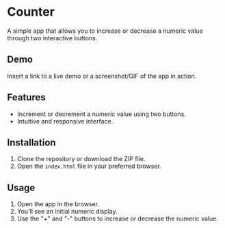# Counter

A simple app that allows you to increase or decrease a numeric value through two interactive buttons.

## Demo
Insert a link to a live demo or a screenshot/GIF of the app in action.

## Features
- Increment or decrement a numeric value using two buttons.
- Intuitive and responsive interface.

## Installation
1. Clone the repository or download the ZIP file.
2. Open the `index.html` file in your preferred browser.

## Usage
1. Open the app in the browser.
2. You'll see an initial numeric display.
3. Use the "+" and "-" buttons to increase or decrease the numeric value.
